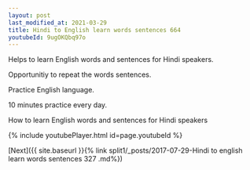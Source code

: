 ```yaml
---
layout: post
last_modified_at: 2021-03-29
title: Hindi to English learn words sentences 664 
youtubeId: 9ugOKQbq97o
---
```

 
 
Helps to learn English words and sentences for Hindi speakers.

Opportunitiy to repeat the words sentences. 

Practice English language. 
 
10 minutes practice every day. 
 
How to learn English words and sentences for Hindi speakers 
 
{% include youtubePlayer.html id=page.youtubeId %}
 
 
[Next]({{ site.baseurl }}{% link  split1/_posts/2017-07-29-Hindi to english learn words sentences 327 .md%})
 
